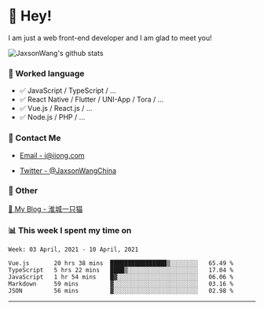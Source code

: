 # 👋 Hey!

I am just a web front-end developer and I am glad to meet you!

![JaxsonWang's github stats](https://github-readme-stats.vercel.app/api?username=JaxsonWang&&show_icons=true&&title_color=1abc9c&&icon_color=1abc9c)


### 📝 Worked language

- ✅ JavaScript / TypeScript / ...
- ✅ React Native / Flutter / UNI-App / Tora / ...
- ✅ Vue.js / React.js / ...
- ✅ Node.js / PHP / ...

### 📮 Contact Me

- [Email - i@iiong.com](mailto:i@iiong.com)

- [Twitter - @JaxsonWangChina](https://twitter.com/JaxsonWangChina)

### 🤪 Other

[📌 My Blog - 淮城一只猫](https://iiong.com)

### 📊 This week I spent my time on

<!--START_SECTION:waka-->
```text
Week: 03 April, 2021 - 10 April, 2021

Vue.js       20 hrs 38 mins  ████████████████▒░░░░░░░░   65.49 % 
TypeScript   5 hrs 22 mins   ████▒░░░░░░░░░░░░░░░░░░░░   17.04 % 
JavaScript   1 hr 54 mins    █▓░░░░░░░░░░░░░░░░░░░░░░░   06.06 % 
Markdown     59 mins         ▓░░░░░░░░░░░░░░░░░░░░░░░░   03.16 % 
JSON         56 mins         ▓░░░░░░░░░░░░░░░░░░░░░░░░   02.98 % 
```
<!--END_SECTION:waka-->

---
